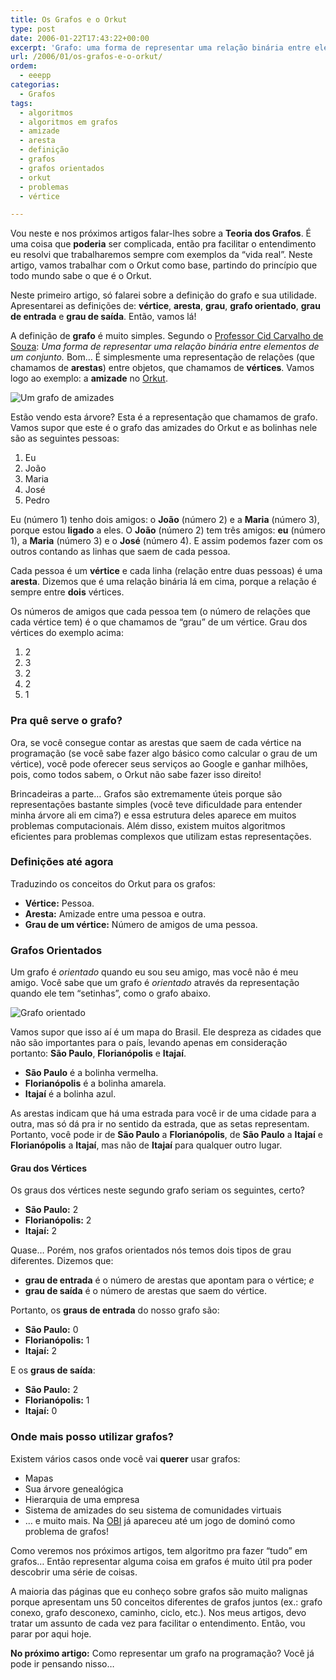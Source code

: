 ```yaml
---
title: Os Grafos e o Orkut
type: post
date: 2006-01-22T17:43:22+00:00
excerpt: 'Grafo: uma forma de representar uma relação binária entre elementos de um conjunto. Ficou muito difícil? Então vamos trabalhar com o exemplo do Orkut! :)'
url: /2006/01/os-grafos-e-o-orkut/
ordem:
  - eeepp
categorias:
  - Grafos
tags:
  - algoritmos
  - algoritmos em grafos
  - amizade
  - aresta
  - definição
  - grafos
  - grafos orientados
  - orkut
  - problemas
  - vértice

---
```

Vou neste e nos próximos artigos falar-lhes sobre a **Teoria dos Grafos**. É uma coisa que **poderia** ser complicada, então pra facilitar o entendimento eu resolvi que trabalharemos sempre com exemplos da “vida real”. Neste artigo, vamos trabalhar com o Orkut como base, partindo do princípio que todo mundo sabe o que é o Orkut.

Neste primeiro artigo, só falarei sobre a definição do grafo e sua utilidade. Apresentarei as definições de: **vértice**, **aresta**, **grau**, **grafo orientado**, **grau de entrada** e **grau de saída**. Então, vamos lá!

A definição de **grafo** é muito simples. Segundo o [Professor Cid Carvalho de Souza][1]: _Uma forma de representar uma relação binária entre elementos de um conjunto._ Bom… É simplesmente uma representação de relações (que chamamos de **arestas**) entre objetos, que chamamos de **vértices**. Vamos logo ao exemplo: a **amizade** no [Orkut][2].

![Um grafo de amizades](/wp-content/uploads/2006/01/grafo-225x300.jpg)

Estão vendo esta árvore? Esta é a representação que chamamos de grafo. Vamos supor que este é o grafo das amizades do Orkut e as bolinhas nele são as seguintes pessoas:

  1. Eu
  2. João
  3. Maria
  4. José
  5. Pedro

Eu (número 1) tenho dois amigos: o **João** (número 2) e a **Maria** (número 3), porque estou **ligado** a eles. O **João** (número 2) tem três amigos: **eu** (número 1), a **Maria** (número 3) e o **José** (número 4). E assim podemos fazer com os outros contando as linhas que saem de cada pessoa.

Cada pessoa é um **vértice** e cada linha (relação entre duas pessoas) é uma **aresta**. Dizemos que é uma relação binária lá em cima, porque a relação é sempre entre **dois** vértices.

Os números de amigos que cada pessoa tem (o número de relações que cada vértice tem) é o que chamamos de “grau” de um vértice. Grau dos vértices do exemplo acima:

  1. 2
  2. 3
  3. 2
  4. 2
  5. 1

### Pra quê serve o grafo?

Ora, se você consegue contar as arestas que saem de cada vértice na programação (se você sabe fazer algo básico como calcular o grau de um vértice), você pode oferecer seus serviços ao Google e ganhar milhões, pois, como todos sabem, o Orkut não sabe fazer isso direito!

Brincadeiras a parte… Grafos são extremamente úteis porque são representações bastante simples (você teve dificuldade para entender minha árvore ali em cima?) e essa estrutura deles aparece em muitos problemas computacionais. Além disso, existem muitos algoritmos eficientes para problemas complexos que utilizam estas representações.

### Definições até agora

Traduzindo os conceitos do Orkut para os grafos:

  * **Vértice:** Pessoa.
  * **Aresta:** Amizade entre uma pessoa e outra.
  * **Grau de um vértice:** Número de amigos de uma pessoa.

### Grafos Orientados

Um grafo é _orientado_ quando eu sou seu amigo, mas você não é meu amigo. Você sabe que um grafo é _orientado_ através da representação quando ele tem “setinhas”, como o grafo abaixo.

![Grafo orientado](/wp-content/uploads/2006/01/orientado-300x225.jpg)

Vamos supor que isso aí é um mapa do Brasil. Ele despreza as cidades que não são importantes para o país, levando apenas em consideração portanto: **São Paulo**, **Florianópolis** e **Itajaí**.

  * **São Paulo** é a bolinha vermelha.
  * **Florianópolis** é a bolinha amarela.
  * **Itajaí** é a bolinha azul.

As arestas indicam que há uma estrada para você ir de uma cidade para a outra, mas só dá pra ir no sentido da estrada, que as setas representam. Portanto, você pode ir de **São Paulo** a **Florianópolis**, de **São Paulo** a **Itajaí** e **Florianópolis** a **Itajaí**, mas não de **Itajaí** para qualquer outro lugar.

#### Grau dos Vértices

Os graus dos vértices neste segundo grafo seriam os seguintes, certo?

  * **São Paulo:** 2
  * **Florianópolis:** 2
  * **Itajaí:** 2

Quase… Porém, nos grafos orientados nós temos dois tipos de grau diferentes. Dizemos que:

  * **grau de entrada** é o número de arestas que apontam para o vértice; _e_
  * **grau de saída** é o número de arestas que saem do vértice.

Portanto, os **graus de entrada** do nosso grafo são:

  * **São Paulo:** 0
  * **Florianópolis:** 1
  * **Itajaí:** 2

E os **graus de saída**:

  * **São Paulo:** 2
  * **Florianópolis:** 1
  * **Itajaí:** 0

### Onde mais posso utilizar grafos?

Existem vários casos onde você vai **querer** usar grafos:

  * Mapas
  * Sua árvore genealógica
  * Hierarquia de uma empresa
  * Sistema de amizades do seu sistema de comunidades virtuais
  * … e muito mais. Na [OBI][5] já apareceu até um jogo de dominó como problema de grafos!

Como veremos nos próximos artigos, tem algoritmo pra fazer “tudo” em grafos… Então representar alguma coisa em grafos é muito útil pra poder descobrir uma série de coisas.

A maioria das páginas que eu conheço sobre grafos são muito malignas porque apresentam uns 50 conceitos diferentes de grafos juntos (ex.: grafo conexo, grafo desconexo, caminho, ciclo, etc.). Nos meus artigos, devo tratar um assunto de cada vez para facilitar o entendimento. Então, vou parar por aqui hoje.

**No próximo artigo:** Como representar um grafo na programação? Você já pode ir pensando nisso…

 [1]: http://www.ic.unicamp.br/~cid/Welcome2.html
 [2]: http://www.orkut.com
 [5]: http://olimpiada.ic.unicamp.br

